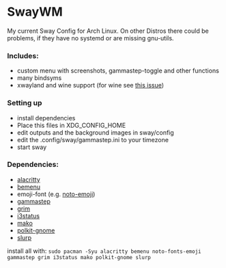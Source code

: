# SwayWM
My current Sway Config for Arch Linux. On other Distros there could be problems, if they have no systemd or are missing gnu-utils.

### Includes:
- custom menu with screenshots, gammastep-toggle and other functions
- many bindsyms
- xwayland and wine support (for wine see [this issue](https://wiki.archlinux.org/title/Sway#Mouse_not_working_in_WINE_applications))

### Setting up
- install dependencies
- Place this files in XDG_CONFIG_HOME
- edit outputs and the background images in sway/config
- edit the .config/sway/gammastep.ini to your timezone
- start sway

### Dependencies:
- [alacritty](https://github.com/alacritty/alacritty)
- [bemenu](https://github.com/Cloudef/bemenu)
- emoji-font (e.g. [noto-emoji](https://github.com/googlefonts/noto-emoji))
- [gammastep](https://gitlab.com/chinstrap/gammastep)
- [grim](https://sr.ht/~emersion/grim/)
- [i3status](https://github.com/i3/i3status)
- [mako](https://github.com/emersion/mako)
- [polkit-gnome](https://gitlab.gnome.org/Archive/policykit-gnome)
- [slurp](https://github.com/emersion/slurp)

install all with: ```sudo pacman -Syu alacritty bemenu noto-fonts-emoji gammastep grim i3status mako polkit-gnome slurp```
